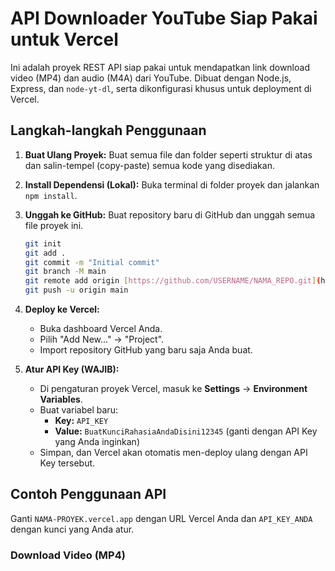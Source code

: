 # API Downloader YouTube Siap Pakai untuk Vercel

Ini adalah proyek REST API siap pakai untuk mendapatkan link download video (MP4) dan audio (M4A) dari YouTube. Dibuat dengan Node.js, Express, dan `node-yt-dl`, serta dikonfigurasi khusus untuk deployment di Vercel.

## Langkah-langkah Penggunaan

1.  **Buat Ulang Proyek:** Buat semua file dan folder seperti struktur di atas dan salin-tempel (copy-paste) semua kode yang disediakan.

2.  **Install Dependensi (Lokal):** Buka terminal di folder proyek dan jalankan `npm install`.

3.  **Unggah ke GitHub:** Buat repository baru di GitHub dan unggah semua file proyek ini.
    ```bash
    git init
    git add .
    git commit -m "Initial commit"
    git branch -M main
    git remote add origin [https://github.com/USERNAME/NAMA_REPO.git](https://github.com/USERNAME/NAMA_REPO.git)
    git push -u origin main
    ```

4.  **Deploy ke Vercel:**
    * Buka dashboard Vercel Anda.
    * Pilih "Add New..." -> "Project".
    * Import repository GitHub yang baru saja Anda buat.

5.  **Atur API Key (WAJIB):**
    * Di pengaturan proyek Vercel, masuk ke **Settings** -> **Environment Variables**.
    * Buat variabel baru:
        * **Key:** `API_KEY`
        * **Value:** `BuatKunciRahasiaAndaDisini12345` (ganti dengan API Key yang Anda inginkan)
    * Simpan, dan Vercel akan otomatis men-deploy ulang dengan API Key tersebut.

## Contoh Penggunaan API

Ganti `NAMA-PROYEK.vercel.app` dengan URL Vercel Anda dan `API_KEY_ANDA` dengan kunci yang Anda atur.

### Download Video (MP4)